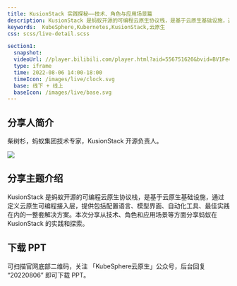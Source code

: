 ```yaml
---
title: KusionStack 实践探秘——技术、角色与应用场景篇
description: KusionStack 是蚂蚁开源的可编程云原生协议栈，是基于云原生基础设施，通过定义云原生可编程接入层，提供包括配置语言、模型界面、自动化工具、最佳实践在内的一整套解决方案。本次分享从技术、角色和应用场景等方面分享蚂蚁在 KusionStack 的实践和探索。
keywords:  KubeSphere,Kubernetes,KusionStack,云原生
css: scss/live-detail.scss

section1:
  snapshot: 
  videoUrl: //player.bilibili.com/player.html?aid=556751620&bvid=BV1Fe4y1Q7Ct&cid=798193081&page=1&high_quality=1
  type: iframe
  time: 2022-08-06 14:00-18:00
  timeIcon: /images/live/clock.svg
  base: 线下 + 线上
  baseIcon: /images/live/base.svg
---
```


## 分享人简介

柴树杉，蚂蚁集团技术专家，KusionStack 开源负责人。

![](https://pek3b.qingstor.com/kubesphere-community/images/guangzhou0806-chaishushan.JPG)

## 分享主题介绍

KusionStack 是蚂蚁开源的可编程云原生协议栈，是基于云原生基础设施，通过定义云原生可编程接入层，提供包括配置语言、模型界面、自动化工具、最佳实践在内的一整套解决方案。本次分享从技术、角色和应用场景等方面分享蚂蚁在 KusionStack 的实践和探索。

## 下载 PPT

可扫描官网底部二维码，关注 「KubeSphere云原生」公众号，后台回复 “20220806” 即可下载 PPT。
